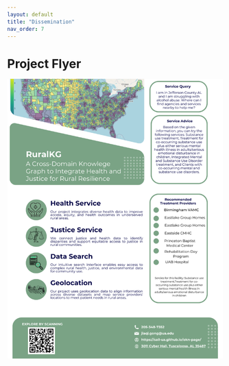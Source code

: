 ```yaml
---
layout: default
title: "Dissemination"
nav_order: 7
---
```


# Project Flyer

![Project flyer](media/Flyer2.png)